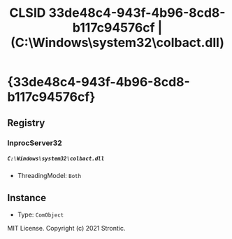 ﻿---
title: "CLSID 33de48c4-943f-4b96-8cd8-b117c94576cf | (C:\\Windows\\system32\\colbact.dll)"
excerpt: What is COM-Object CLSID 33de48c4-943f-4b96-8cd8-b117c94576cf?
---

# {33de48c4-943f-4b96-8cd8-b117c94576cf}


## Registry


### InprocServer32

##### `C:\Windows\system32\colbact.dll`
* ThreadingModel: `Both`

## Instance

* Type: `ComObject`

MIT License. Copyright (c) 2021 Strontic.


